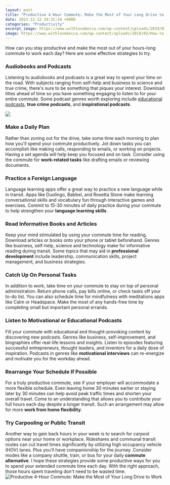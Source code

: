 ```yaml
---
layout: post
title: "Productive 4-Hour Commute: Make the Most of Your Long Drive to Work"
date: 2023-12-12 19:31:54 +0000
categories: "Productivity"
excerpt_image: https://www.withlovebecca.com/wp-content/uploads/2019/03/How-to-make-your-long-commute-productive-productivity-tips-683x1024.png
image: https://www.withlovebecca.com/wp-content/uploads/2019/03/How-to-make-your-long-commute-productive-productivity-tips-683x1024.png
---
```


How can you stay productive and make the most out of your hours-long commute to work each day? Here are some effective strategies to try.
### Audiobooks and Podcasts
Listening to audiobooks and podcasts is a great way to spend your time on the road. With subjects ranging from self-help and business to science and true crime, there's sure to be something that piques your interest. Download titles ahead of time so you have something engaging to listen to for your entire commute. Some podcast genres worth exploring include [educational podcasts](https://travelokla.github.io/2023-12-26-comment-se-rendre-au-qatar/), **true crime podcasts**, and **inspirational podcasts**.

![](https://www.withlovebecca.com/wp-content/uploads/2021/05/long-commute-to-work.png)
### Make a Daily Plan  
Rather than zoning out for the drive, take some time each morning to plan how you'll spend your commute productively. Jot down tasks you can accomplish like making calls, responding to emails, or working on projects. Having a set agenda will help keep you focused and on task. Consider using the commute for **work-related tasks** like drafting emails or reviewing documents.
### Practice a Foreign Language
Language learning apps offer a great way to practice a new language while in transit. Apps like Duolingo, Babbel, and Rosetta Stone make learning conversational skills and vocabulary fun through interactive games and exercises. Commit to 15-30 minutes of daily practice during your commute to help strengthen your **language learning skills**. 
### Read Informative Books and Articles
Keep your mind stimulated by using your commute time for reading. Download articles or books onto your phone or tablet beforehand. Genres like business, self-help, science and technology make for informative reading during transit. Some topics that may aid in **professional development** include leadership, communication skills, project management, and business strategies.
### Catch Up On Personal Tasks   
In addition to work, take time on your commute to stay on top of personal administration. Return phone calls, pay bills online, or check tasks off your to-do list. You can also schedule time for mindfulness with meditations apps like Calm or Headspace. Make the most of any hands-free time by completing small but important personal errands.
### Listen to Motivational or Educational Podcasts
Fill your commute with educational and thought-provoking content by discovering new podcasts. Genres like business, self-improvement, and biographies offer real-life lessons and insights. Listen to episodes featuring successful entrepreneurs, thought leaders, and inventors for a daily dose of inspiration. Podcasts in genres like **motivational interviews** can re-energize and motivate you for the workday ahead. 
### Rearrange Your Schedule If Possible  
For a truly productive commute, see if your employer will accommodate a more flexible schedule. Even leaving home 30 minutes earlier or staying later by 30 minutes can help avoid peak traffic times and shorten your overall travel. Come to an understanding that allows you to contribute your full hours each day despite a longer transit. Such an arrangement may allow for more **work from home flexibility**.
### Try Carpooling or Public Transit
Another way to gain back hours in your week is to search for carpool options near your home or workplace. Rideshares and communal transit routes can cut travel times significantly by utilizing high occupancy vehicle (HOV) lanes. Plus you’ll have companionship for the journey. Consider modes like a company shuttle, train, or bus for your daily **commute alternative**. 
I hope these strategies provide some productive ways for you to spend your extended commute time each day. With the right approach, those hours spent traveling don't need to be wasted time.
![Productive 4-Hour Commute: Make the Most of Your Long Drive to Work](https://www.withlovebecca.com/wp-content/uploads/2019/03/How-to-make-your-long-commute-productive-productivity-tips-683x1024.png)